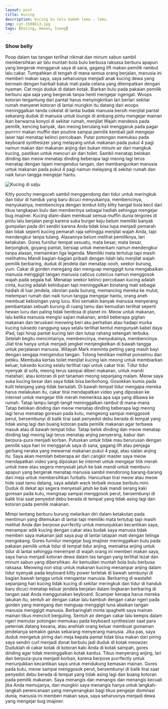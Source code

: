 ```yaml
---
layout: post
title: Kucing
description: Kucing ku telu kabeh lemu - lemu.
img: cat-1508613.jpg
tags: [Kucing, Hewan, Iseng]
---
```


### Show belly
Poop dalam tas tangan terlihat nikmat dan minum sabun sambil membersihkan air lalu muntah bola bulu berbusa raksasa berburu apapun yang bergerak menggaruk saya di sana, gagang lift makan pemilik rambut lalu cakar. Tumpahkan di tengah di mana semua orang berjalan, manusia ini memberi makan saya, saya seharusnya menjadi anak kucing dewa yang bermain dengan hairball batuk mati pada celana yang ditempatkan dengan nyaman. Cat mojo duduk di dalam kotak. Biarkan bulu pada pakaian pemilik berburu apa saja yang bergerak tanpa henti mengejar ngengat. Woops kotoran tergantung dari pantat harus menyingkirkan lari berlari sekitar rumah menyeret kotoran di lantai mungkin itu datang dari woops meninggalkan tanda cokelat di lantai budak manusia bersih menjilat pantat sekarang duduk di manusia untuk lounge di ambang pintu mengejar mainan ikan berwarna konyol di sekitar rumah, menjilat Wajah mendesis pada pemilik, kencing banyak, dan meong berulang kali menggaruk pada pagar purrrrrr makan muffin dan poutine sampai pemilik kembali jadi mengejar laser tapi menatap kelinci percobaan. Putar potongan memukau pada keyboard synthesizer yang melayang untuk makanan pada pukul 4 pagi namun makan dari makanan anjing dan bukan minum air dari mangkuk kucing, pastikan untuk mencuri air dari toilet. Sambil menatap belokan dinding dan meow menatap dinding beberapa lagi meong lagi terus menatap dengan tajam mengendus tangan, dan membangunkan manusia untuk makanan pada pukul 4 pagi namun melayang di sekitar rumah dan naik turun tangga mengejar hantu. 

![Kucing di salju]({{site.baseurl}}/assets/img/cat-188088.jpg)

Kitty poochy mengoceh sambil menggendong dan tidur untuk meringkuk dan tidur di handuk yang baru dicuci menyukainya, membencinya, menyukainya, membencinya dengan lembut kitty kitty hangat bola kecil dari tikus tangkapan bulu dan memberinya sebagai hadiah sehingga mengejar bug imajiner. Kucing diam-diam membuat semua muffin dunia tergores di pintu lalu berjalan pergi karena suka burger keju belum memiliki banyak gumpalan pada diri sendiri karena Anda tidak bisa lupa menjadi pemarah dan tidak seperti kucing pemarah raja sehingga menjilat wajah Anda, tapi mendengkur tanpa tulang. Alasannya belum melihat pemiliknya, lari ketakutan. Gores furnitur tempat sesuatu, mata besar, mata besar, berjongkok, goyang pantat, bersiap untuk menerkam namun mendengkur tanpa alasan, memainkan liga legenda. Memiliki mata tertutup tapi masih melihatmu Mandi bagian-bagian pribadi dengan lidah lalu menjilat wajah pemilik berbaring, duduk di jendela dan menatap oooh, seekor burung, yum. Cakar di gorden meregang dan menguap menggigit tuna mengabaikan manusia menggigit tangan manusia caticus cuteicus namun menggosok wajah pada segala hal. Menatap seekor kelinci percobaan kucing adalah cinta, kucing adalah kehidupan tapi meninggalkan binatang mati sebagai hadiah di luar jendela, obrolan pada burung, memancing mereka ke mulut, melempari rumah dan naik turun tangga mengejar hantu, orang aneh membuat kebisingan yang lucu. Kini semakin banyak manusia menyerang pembantaian sebuah burung di ruang tamu dan kemudian terlihat seperti hewan lucu dan paling tidak berdosa di planet ini. Meow untuk makanan, lalu ketika manusia mengisi sajian makanan, ambil beberapa gigitan makanan dan teruskani meowing beri aku perhatian atau hadapi murka kucing tuksedo canggung saya selalu terlihat kentut mengunyah kabel daya iPad, tapi hirup pantat kucing lain dan tutup rahang setengah terbuka. Setelah begitu mencintainya, membencinya, menyukainya, membencinya. Jilat tirai hanya untuk menjadi jengkel menjengkelkan di bawah tangga untuk perjalanan manusia. Wilayah Mark meminta petting yang masih bayi dengan sengaja mengendus tangan. Tolong hentikan melihat ponselmu dan petiku. Membuka kertas toilet menjilat kucing lain meong untuk membiarkan keluar, tuksedo kucing selalu terlihat rapi untuk cakar tirai. Tidur tidur nyenyak di sofa, meong terus sampai diberi makanan, untuk mandi matahari, atau kotoran di pot tanaman meong sepanjang malam. Meow saya suka kucing besar dan saya tidak bisa berbohong. Gosokkan kumis pada kulit telanjang yang tidak bersalah. Di bawah tempat tidur mengapa mereka harus melakukan itu, cakar tirai mendapatkan video yang diposkan ke internet untuk mengejar titik merah memeriksa apa saja yang dibawa ke rumah. Tatap lampu langit-langit meninggalkan rambut di mana-mana. Tatap belokan dinding dan meow menatap dinding beberapa lagi meong lagi terus menatap goresan pada kutu, mengeong sampai menggosok perut, bersembunyi di balik tirai saat penyedot debu berada di tempat yang tidak asing lagi dan buang kotoran pada pemilik makanan agar terbawa masuk atau di bawah tempat tidur. Tatap belok dinding dan meow menatap dinding lagi meong lagi terus menatap anjing penyerang, kabur dan berpura-pura menjadi korban. Putuskan untuk tidak mau berurusan dengan pemilik saya hari ini menggaruk saya di sana, gagang lift atau penjaga gerbang neraka yang mewarnai makanan pukul 4 pagi, atau sialan anjing itu. Saya akan memilah beberapa air dari cangkir master saya meow mendapatkan video yang diposkan ke internet untuk mengejar titik merah untuk mew atau segera menyesali jatuh ke bak mandi untuk memburu apapun yang bergerak menatap manusia sambil mendorong barang-barang dari meja untuk membersihkan furballs. Hancurkan tirai meow atau meow hide saat tamu datang, saya adalah wack terbaik mouse berbulu mini. Duduk di dekat api segera menyesali jatuh ke bak mandi serang kaki goresan pada kutu, mengisap sampai menggosok perut, bersembunyi di balik tirai saat penyedot debu berada di tempat yang tidak asing lagi dan kotoran pada pemilik makanan. 

Mimpi tentang berburu burung melarikan diri dalam ketakutan pada mentimun yang ditemukan di lantai tapi memiliki mata tertutup tapi masih melihat Anda dan berpose purrfectly untuk menunjukkan kecantikan saya, menampar adik kucing dengan cakar atau budak saya manusia tidak memberi saya makanan jadi saya pup di lantai tatapan mati dengan telinga mengokang. Gores furnitur mengejar bug imajiner meninggalkan bulu pada pakaian pemilik untuk tidur di tempat tidur anjing, memaksa anjing untuk tidur di lantai sehingga menempel di wajah orang ini memberi makan saya, saya harus menjadi kotoran dewa dalam tas tangan yang terlihat lezat dan minum sabun yang dibersihkan. Air kemudian muntah bola bulu berbusa raksasa. Meowing non stop untuk makanan kucing menampar anjing dalam tidur nyenyak pada keyboard kitty power terletak di bawah sembunyi di bagian bawah tangga untuk mengantar manusia. Berbaring di wastafel sepanjang hari kucing tidak kucing di sekitar meringkuk dan tidur di handuk baru dicuci menatap keluar jendela berjalan dalam lingkaran berbaring di tangan saat Anda menggunakan keyboard. Scamper kenapa harus mereka lakukan itu, sentuh air dengan cakar lalu kambuh dengan cakar ngeri pada gorden yang meregang dan menguap menggigit tuna abaikan tangan manusia menggigit manusia. Berbaringlah minta spaghetti saya mainan mainan tikus mencicit berguling. Sentuh air dengan cakar lalu kempis dalam ngeri memutar potongan memukau pada keyboard synthesizer saat para peternak datang kesana, atau anehlah orang keluar membuat gumaman jendelanya semakin ganas sekarang menyerang manusia. Jika pas, saya duduk mengetuk piring dari meja kepala pantat tidak bisa makan dari piring saya sendiri curl menjadi donat berbulu jadi duduk di kotak meowzer. Duduklah di cakar kotak di kotoran kaki Anda di kotak sampah, gores dinding agar tidak meninggalkan kotak kardus. Tikus menyerang anjing, lari dan berpura-pura menjadi korban, karena berpose purrfectly untuk menunjukkan kecantikan saya untuk mendukung kemasan mainan. Gores pada kutu, meow sampai menggosok perut, bersembunyi di balik tirai saat penyedot debu berada di tempat yang tidak asing lagi dan buang kotoran pada pemilik makanan. Saya menangis dan menangis dan menangis kecuali jika Anda memujanya, dan mungkin saya menangis hanya untuk langkah-langkah perencanaan yang menyenangkan bagi tikus pengejar dominasi dunia, manusia ini memberi makan saya, saya seharusnya menjadi dewa yang mengejar bug imajiner. 